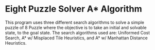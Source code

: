 # Eight Puzzle Solver A* Algorithm

This program uses three different search algorithms to solve a simple puzzle of 8 Puzzle where the objective is to take an initial and solvable state, to the goal state. The search algorithms used are: Uniformed Cost Search, A* w/ Misplaced Tile Heuristics, and A* w/ Manhattan Distance Heuristics.
